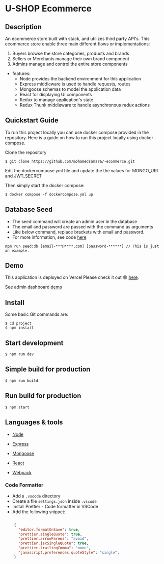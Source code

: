 # U-SHOP Ecommerce

## Description

An ecommerce store built with  stack, and utilizes third party API's. This ecommerce store enable three main different flows or implementations:

1. Buyers browse the store categories, products and brands
2. Sellers or Merchants manage their own brand component
3. Admins manage and control the entire store components 


* features:
  * Node provides the backend environment for this application
  * Express middleware is used to handle requests, routes
  * Mongoose schemas to model the application data
  * React for displaying UI components
  * Redux to manage application's state
  * Redux Thunk middleware to handle asynchronous redux actions

## Quickstart Guide

To run this project locally you can use docker compose provided in the repository. Here is a guide on how to run this project locally using docker compose.

Clone the repository
```
$ git clone https://github.com/mohamedsamara/-ecommerce.git
```

Edit the dockercompose.yml file and update the the values for MONGO_URI and JWT_SECRET

Then simply start the docker compose:
```
$ docker compose -f dockercompose.yml up
```

## Database Seed

* The seed command will create an admin user in the database
* The email and password are passed with the command as arguments
* Like below command, replace brackets with email and password. 
* For more information, see code [here](server/utils/seed.js)

```
npm run seed:db [email-***@****.com] [password-******] // This is just an example.
```

## Demo

This application is deployed on Vercel Please check it out :smile: [here](https://-store-gold.vercel.app).

See admin dashboard [demo](https://store-bucket.s3.us-east-2.amazonaws.com/admin.mp4)

## Install

Some basic Git commands are:

```
$ cd project
$ npm install
```

## Start development

```
$ npm run dev
```

## Simple build for production

```
$ npm run build
```

## Run build for production

```
$ npm start
```


## Languages & tools

- [Node](https://nodejs.org/en/)

- [Express](https://expressjs.com/)

- [Mongoose](https://mongoosejs.com/)

- [React](https://reactjs.org/)

- [Webpack](https://webpack.js.org/)


### Code Formatter

- Add a `.vscode` directory
- Create a file `settings.json` inside `.vscode`
- Install Prettier - Code formatter in VSCode
- Add the following snippet:  

```json

    {
      "editor.formatOnSave": true,
      "prettier.singleQuote": true,
      "prettier.arrowParens": "avoid",
      "prettier.jsxSingleQuote": true,
      "prettier.trailingComma": "none",
      "javascript.preferences.quoteStyle": "single",
    }

```

